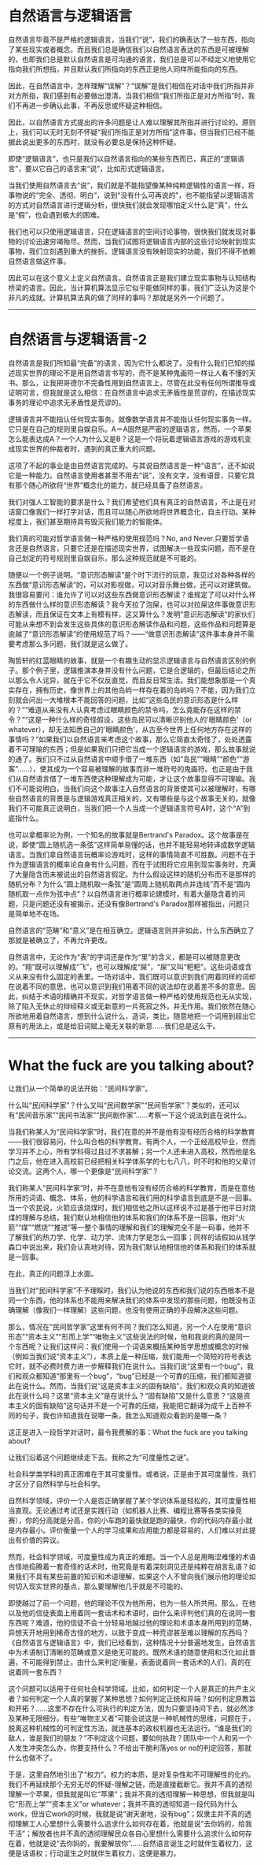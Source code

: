 # 自然语言与逻辑语言

自然语言毕竟不是严格的逻辑语言，当我们“说”，我们的确表达了一些东西，指向了某些现实或者概念。而且我们总是确信我们以自然语言表达的东西是可被理解的，也即我们总是默认自然语言是可沟通的语言，我们总是可以不经定义地使用它指向我们所想指，并且默认我们所指向的东西正是他人同样所能指向的东西。

因此，在自然语言中，怎样理解“误解”？“误解”是我们相信在对话中我们所指并非对方所指，我们感到有必要做出澄清。当我们相信“我们所指正是对方所指”时，我们不再进一步确认此事，不再反思或怀疑这种相信。

因此，以自然语言方式提出的许多问题是让人难以理解其所指并进行讨论的。原则上，我们可以无时无刻不怀疑“我们所指正是对方所指”这件事，但当我们已经不能据此说出更多的东西时，就没有必要总是保持这种怀疑。

即使“逻辑语言”，也只是我们以自然语言指向的某些东西而已，真正的“逻辑语言”，要以它自己的语言来“说”，比如形式逻辑语言。

当我们使用自然语言去“说”，我们就是不能指望像某种纯粹逻辑性的语言一样，将事物说的“完全、透彻、明白”，说到“没有什么可再说的”，也不能指望以逻辑语言的方式对自然语言进行逻辑分析，很快我们就会发现哪怕定义什么是“真”，什么是“假”，也会遇到极大的困难。

我们也可以只使用逻辑语言，只在逻辑语言的空间讨论事物，很快我们就发现对事物的讨论迅速穷竭殆尽。然而，当我们试图将逻辑语言内部的这些讨论映射到现实事物，我们立刻遇到重大的挫折。逻辑语言没有映射现实的功能，我们不得不依赖自然语言做这件事。

因此可以在这个意义上定义自然语言。自然语言正是我们建立现实事物与认知结构桥梁的语言。因此，当计算机算法显示它似乎能做同样的事，我们广泛认为这是个非凡的成就。计算机算法真的做了同样的事吗？那就是另外一个问题了。

***
# 自然语言与逻辑语言-2

自然语言是我们所知最“完备”的语言，因为它什么都说了。没有什么我们已知的描述现实世界的理论不是用自然语言书写的，而不是某种鬼画符一样让人看不懂的天书。那么，让我把哥德尔不完备性用到自然语言上，尽管在此没有任何所谓推导或证明可言，但我就是这么相信：在自然语言中追求无矛盾性是荒谬的，在描述现实事务的理论中追求无矛盾性是荒谬的。

逻辑语言并不能指认任何现实事务。就像数学语言并不能指认任何现实事务一样。它只是在自己的规则里自娱自乐。A＝A固然是严密的逻辑语言，然而，一个苹果怎么能表达成A？一个人为什么又是B？这是一个将玩着逻辑语言游戏的游戏机变成现实世界的仲裁者时，遇到的真正重大的问题。

这项了不起的事业是由自然语言完成的。与其说自然语言是一种“语言”，还不如说它是一种能力。自然语言使用者甚至不用去“说”，没有文字，没有语音，只要它具有那个随心所欲将“世界”概念化的能力，就已经具备了自然语言。

我们对强人工智能的要求是什么？我们希望他们具有真正的自然语言，不止是在对话窗口像我们一样打字对话，而且可以随心所欲地将世界概念化，自主行动。某种程度上，我们甚至期待具有毁灭我们能力的智能体。

我们真的可能对哲学语言做一种严格的使用规范吗？No, and Never.只要哲学语言还是自然语言，只要它还是在描述现实世界，试图解决一些现实问题，而不是在自己划定的符号规则里自娱自乐，那么这种规范就是不可能的。

随便以一个例子说明。“意识形态解读”是个时下流行的玩意，我见过对各种各样的东西做“意识形态解读”的，可以对影视做，可以对音乐舞台做，还可以对建筑做。我很容易要问：谁允许了可以对这些东西做意识形态解读？谁规定了可以对什么样的东西做什么样的意识形态解读？我今天拉了泡屎，也可以对拉屎这件事做意识形态解读，而且保证在文本上有模有样，这又算什么？发明“意识形态解读”的家伙们可能从来想不到会发生这些具体的意识形态解读作品和问题，这些作品和问题算是逾越了“意识形态解读”的使用规范了吗？——“做意识形态解读”这件事本身并不需要考虑那么多问题，我们就是这么做了。

陶哲轩的红蓝眼睛的故事，就是一个有趣生动的显示逻辑语言与自然语言区别的例子。那个例子里，逻辑推演本身并没有什么问题，它是合逻辑的，但最后结论之所以那么令人诧异，就在于它不仅反直觉，而且反日常生活。我们能想象那是一个真实存在，拥有历史，像世界上的其他岛屿一样存在着的岛屿吗？不能，因为我们立刻就会问出一大堆根本不能回答的问题，比如“这些岛民的意识形态是什么样的？”“难道从来没有人认真考虑过眼睛颜色的禁令吗，怎么竟能存在这样的禁令？”“这是一种什么样的奇怪假设，这些岛民可以清晰识别他人的'眼睛颜色'（or whatever），却无法知悉自己的'眼睛颜色'，从古至今世界上任何地方存在这样的事情吗？”如果我们以自然语言来考虑这个故事，那么它简直太奇怪了，处处透露着不可理喻的东西；但是如果我们只把它当成一个逻辑语言的游戏，那么故事就说的通了。我们只不过从自然语言中顺手借了一堆东西（如“岛民”“眼睛”“颜色”“游客”……），使其成为一个容易被理解的故事而非一堆符号的鬼画符。也正是由于我们从自然语言借了一堆东西使这种理解成为可能，才让这个故事显得不可理喻。我们不可能说明白，当我们向这个故事注入自然语言的背景使其可以被理解时，有哪些自然语言的背景是与逻辑游戏真正相关的，又有哪些是与这个故事无关的。就像我们不可能真正说明白，当我们把一个人当成一个逻辑语言符号A时，这个“A”到底指什么。

也可以拿概率论为例，一个知名的故事就是Bertrand's Paradox。这个故事是在说，即使“圆上随机选一条弦”这样简单易懂的话，也并不能轻易地转译成数学逻辑语言。当我们拿自然语言玩概率论游戏时，这样的事情简直不可胜数。问题不在于作为逻辑语言的概率论自身有什么问题，而在于试图将它应用到现实事务时，充满了大量隐含而未被说出的自然语言假定。为什么假设这样的随机分布而不是那样的随机分布？为什么“圆上随机取一条弦”是“圆周上随机取两点并连线”而不是“圆内随机取一点作为弦中点”？以自然语言进行概率论建模时，有着大量隐含着的问题，只是问题还没有被揭示，还没有像Bertrand's Paradox那样被指出，问题只是简单地不在场。

自然语言的“范畴”和“意义”是在相互确立。逻辑语言则并非如此，什么东西确立了那就是被确立了，不再允许更改。

自然语言中，无论作为“表”的字词还是作为“里”的含义，都是可以被随意更改的。“翔”既可以理解成“飞”，也可以理解成“屎”，“屎”又叫“粑粑”。这些词语或含义从来没有什么固定的表里。一场对话中，我们既可以意识到我们用着同样的词却在说着不同的意思，也可以意识到我们用着不同的说法却在说着差不多的意思。因此，纠结于术语的精确并不现实，对哲学语言做一种严格的使用规范也无从实现，除了陷入无休止的辩经释义或无新意的一片死寂之外，并无作用。我们依然在随心所欲地用着自然语言，想到什么说什么，造词，类比，随意地把一个词用到超出它原有的用法上，或是给旧词赋上毫无关联的新意……我们总是这么干。

***
# What the fuck are you talking about?
让我们从一个简单的说法开始：“民间科学家”。

什么叫“民间科学家”？什么又叫“民间数学家”“民间哲学家”？类似的，还可以有“民间音乐家”“民间书法家”“民间剧作家”……考察一下这个说法到底在说什么。

当我们称某人为“民间科学家”时，我们在意的并不是他有没有经历合格的科学教育——我们很容易问，什么叫合格的科学教育。有两个人，一个正经高校毕业，然而学习并不上心，所有学科得过且过不求甚解；另一个人还未进入高校，然而他是名门之后，他在进入高校前已经把相关科学体系学的七七八八，时不时和他的父辈讨论交流。这两个人，哪一个更像是“民间科学家”？

我们称某人“民间科学家”时，并不在意他有没有经历合格的科学教育，而是在意他所用的词语、概念、体系，他的科学语言和我们用的科学语言到底是不是一回事。当一个农民说，火箭应该烧煤时，我们相信他之所以这样说不过是基于他平日对烧煤的理解与总结，我们默认地相信他的体系和我们的体系不是一回事，他对“火箭”“煤”“燃烧”“推进”等一整个事情的理解和我们的理解完全不是一码事，他并不了解我们的热力学、化学、动力学、流体力学是怎么一回事；同样的话假如从钱学森口中说出来，我们会认真地对待，因为我们默认地相信他的体系和我们的体系就是一回事。

在此，真正的问题浮上水面。

当我们对“民间科学家”不予理睬时，我们认为他说的东西和我们说的东西根本不是同一个东西，他的体系也不能用来解决我们的体系中发现的那些问题，他既没有正确理解（像我们一样理解）这些问题，也没有使用正确的手段解决这些问题。

那么，情况在“民间哲学家”这里有何不同？我们怎么知道，另一个人在使用“意识形态”“资本主义”“形而上学”“唯物主义”这些说法的时候，他和我说的真的是同一个东西呢？让我们这样问：我们使用一个词语来概括某种哲学思想或概念的时候（例如当我们说“资本主义”），本质上是一种压缩，我们能用一个简短的符号表达它时，就不必费时费力进一步解释我们在说什么。当我们说“这里有一个bug”，我们和观众都知道“那里有一个bug”，“bug”已经是一个可靠的压缩，我们都知道彼此在说什么。然而，当我们说“这是资本主义的固有缺陷”，我们和观众真的知道彼此在说什么吗？这里“资本主义”是在说什么？“固有缺陷”又是什么意思？“这是资本主义的固有缺陷”这句话并不是一个可靠的压缩，我能把它翻译为成千上百种不同的句子，我也许知道我在说哪一条，我怎么知道观众看到的是哪一条？

这正是进入一段哲学对话时，最令我费解的事：What the fuck are you talking about?

让我们沿着这个问题继续走下去。我称之为“可度量性之谜”。

社会科学类学科的真正困难在于其可度量性。或者说，正是由于其可度量性，我们才区分了自然科学与社会科学。

自然科学领域，评价一个人是否正确掌握了某个学识体系是轻松的，其可度量性相当直观。无论通过考试还是实践行动（如机器人比赛、编程比赛等各类实操竞赛），你的分高就是分高，你的小车跑的最快就是跑的最快，你的代码内存最小就是内存最小。评价衡量一个人的学习成果和应用能力都是容易的，人们难以对此提出有价值的异议。

然而，社会科学领域，可度量性成为真正的难题。当一个人总是用晦涩难懂的术语古怪地捣腾着一套奇怪的话术时，他究竟是有着深刻洞见还是纯粹在胡言乱语？如果我们不具有某些前置的知识和术语理解，如果这个人不曾向我们展示他的理论如何切入现实世界的基点，那么要理解他几乎就是不可能的。

即使越过了前一个问题，他的理论不仅为他所用，也为一些人所共用。那么，在他以及他的信徒表面上用着同一套话术和术语时，由什么来评判他们真的在说同一套东西呢？难道，他的信徒不会十分轻易地越过他的理论和术语本身所用到的范畴，异想天开地用到稀奇古怪的地方，以致于变成一种荒谬甚至难以理解的东西吗？《自然语言与逻辑语言》中，我们已经看到，这种情况十分普遍地发生，自然语言中为术语制订清晰的范畴或意义是绝无可能的。既然术语的随意使用和泛化如此普遍，不可能得到禁止，由什么来判定/衡量，表面说着同一套话术的人们，真的在说着同一套东西？

这个问题可以适用于任何社会科学领域。比如，如何判定一个人是真正的共产主义者？如何判定一个人真的掌握了某种思想？如何判定正统和异端？如何判定原教旨和开拓？……这里不存在什么可执行的判定方法，因为只要坚持问下去，就必然涉及某种无限细分。有些“唯物主义者”可能会说这是一种机械性的思维，问题在于，脱离这种机械性的可判定性方法，就连基本的政权机器也无法运行。“谁是我们的敌人，谁是我们的朋友？”不判定这个问题，要如何执政？团队中一个人和另一个人发生冲突怎么办，你要支持什么？不给出干脆利落yes or no的判定回答，那就什么也做不了。

于是，这里自然地引出了“权力”。权力的本质，是对复杂性和不可理解性的化约。我们不再延续那个无穷无尽的怀疑-理解之链，而是直接截断它。我并不真的透彻理解一个苹果，但我就是叫它“苹果”；我并不真的透彻理解一种思想，但我就是叫它“形而上学”“资本主义”or whatever；我并不真的透彻知道一段代码为什么work，但当它work的时候，我就是说“谢天谢地，没有bug”；奴隶主并不真的透彻理解工人心里想什么需要什么追求什么如何存在着，他就是说“去你妈的，给我干活”；解放者也并不真的透彻理解民众各自心里想什么需要什么追求什么如何存在着，他就是说“去你妈的，我要解放你”……自然语言诞生之时就伴生着权力，这便是话语权；行动诞生之时就伴生着权力，这便是暴力。


